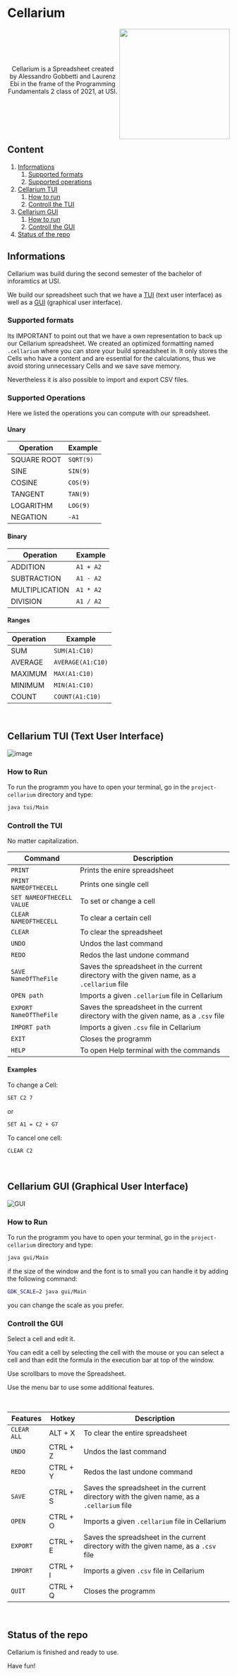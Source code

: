 # Cellarium


<img src="https://github.com/usi-pf2-2021/project-cellarium/blob/main/CellariumIcon.png" width="250" height="250" align="right">

<br />
<br />
<br />
<br />
<p align="center">
Cellarium is a Spreadsheet created by Alessandro Gobbetti and Laurenz Ebi in the frame of the Programming Fundamentals 2 class of 2021, at USI.
</p>
<br />
<br />
<br />
<br />




## Content
1. [Informations](#inforamtions) 
   1. [Supported formats](#formats) 
   2. [Supported operations](#operations)
2. [Cellarium TUI](#cellarium-tui) 
   1. [How to run](#run-tui)
   2. [Controll the TUI](#controll-tui)
3. [Cellarium GUI](#cellarium-gui)
   1. [How to run](#run-gui)
   2. [Controll the GUI](#controll-gui)
4. [Status of the repo](#status) 

<a name="inforamtions"></a>
## Informations

Cellarium was build during the second semester of the bachelor of inforamtics at USI.

We build our spreadsheet such that we have a [TUI](#cellarium-tui) (text user interface) as well as a [GUI](#cellarium-gui) (graphical user interface).

<a name="formats"></a>
### Supported formats

Its IMPORTANT to point out that we have a own representation to back up our Cellarium spreadsheet. We created an optimized formatting named `.cellarium` where you can store your build spreadsheet in. It only stores the Cells who have a content and are essential for the calculations, thus we avoid storing unnecessary Cells and we save save memory. 

Nevertheless it is also possible to import and export CSV files. 

<a name="operations"></a>
### Supported Operations

Here we listed the operations you can compute with our spreadsheet.

#### Unary
| Operation | Example |
| --- | --- |
| SQUARE ROOT | `SQRT(9)` |
| SINE | `SIN(9)` |
| COSINE | `COS(9)` |
| TANGENT | `TAN(9)` |
| LOGARITHM | `LOG(9)` |
| NEGATION | `-A1` |



#### Binary
| Operation | Example |
| --- | --- |
| ADDITION | `A1 + A2` |
| SUBTRACTION | `A1 - A2` |
| MULTIPLICATION | `A1 * A2` |
| DIVISION | `A1 / A2` |



#### Ranges

| Operation | Example |
| --- | --- |
| SUM | `SUM(A1:C10)` |
| AVERAGE | `AVERAGE(A1:C10)` |
| MAXIMUM | `MAX(A1:C10)` |
| MINIMUM | `MIN(A1:C10)` |
| COUNT | `COUNT(A1:C10)` |

&nbsp;

<a name="cellarium-tui"></a>
## Cellarium TUI (Text User Interface)
![image](https://user-images.githubusercontent.com/79453106/119011744-a1c15600-b995-11eb-81e7-6aebc979b5d7.png)

<a name="run-tui"></a>
### How to Run

To run the programm you have to open your terminal, go in the `project-cellarium` directory and type:   

```bash
java tui/Main
```
<a name="controll-tui"></a>
### Controll the TUI
No matter capitalization.

| Command | Description |
| --- | --- |
| `PRINT` | Prints the enire spreadsheet |
| `PRINT NAMEOFTHECELL` | Prints one single cell |
| `SET NAMEOFTHECELL VALUE` | To set or change a cell |
| `CLEAR NAMEOFTHECELL` | To clear a certain cell |
| `CLEAR` | To clear the spreadsheet |
| `UNDO` | Undos the last command |
| `REDO` | Redos the last undone command |
| `SAVE NameOfTheFile` | Saves the spreadsheet in the current directory with the given name, as a `.cellarium` file |
| `OPEN path` | Imports a given `.cellarium` file in Cellarium |
| `EXPORT NameOfTheFile` | Saves the spreadsheet in the current directory with the given name, as a `.csv` file |
| `IMPORT path` | Imports a given `.csv` file in Cellarium |
| `EXIT` | Closes the programm |
| `HELP` | To open Help terminal with the commands |


#### Examples

To change a Cell:          

```bash
SET C2 7
```
or
```bash
SET A1 = C2 + G7
```

To cancel one cell:
```bash
CLEAR C2
```

&nbsp;

<a name="cellarium-gui"></a>
## Cellarium GUI (Graphical User Interface)

![GUI](https://user-images.githubusercontent.com/79566028/120549334-c1c03300-c3f3-11eb-97e8-10c5ab7d5928.png)

<a name="run-gui"></a>
### How to Run
To run the programm you have to open your terminal, go in the `project-cellarium` directory and type:   

```bash
java gui/Main
```
if the size of the window and the font is to small you can handle it by adding the following command:

```bash
GDK_SCALE=2 java gui/Main
```
you can change the scale as you prefer.

<a name="controll-gui"></a>
### Controll the GUI
Select a cell and edit it.

You can edit a cell by selecting the cell with the mouse or you can select a cell and than edit the formula in the execution bar at top of the window.

Use scrollbars to move the Spreadsheet.

Use the menu bar to use some additional features.

&nbsp;

| Features | Hotkey | Description |
| --- | --- | --- |
| `CLEAR ALL` | ALT + X | To clear the entire spreadsheet |
| `UNDO` | CTRL + Z | Undos the last command |
| `REDO` | CTRL + Y |Redos the last undone command |
| `SAVE` | CTRL + S | Saves the spreadsheet in the current directory with the given name, as a `.cellarium` file |
| `OPEN` | CTRL + O |Imports a given `.cellarium` file in Cellarium |
| `EXPORT` | CTRL + E |Saves the spreadsheet in the current directory with the given name, as a `.csv` file |
| `IMPORT` | CTRL + I | Imports a given `.csv` file in Cellarium |
| `QUIT` | CTRL + Q | Closes the programm |

&nbsp;

<a name="status"></a>
## Status of the repo

Cellarium is finished and ready to use.

Have fun!



